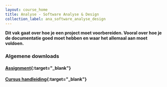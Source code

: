 ```yaml
---
layout: course_home
title: Analyse - Software Analyse & Design
collection_label: ana_software_analyse_design
---
```


**Dit vak gaat over hoe je een project moet voorbereiden. Vooral over hoe je de documentatie goed moet hebben en waar het allemaal aan moet voldoen.**

### Algemene downloads

#### [Assignment](https://drive.google.com/file/d/1MpO8esHR-SnsDjBQV8YTc42RjYoCGCNP/view?usp=sharing){:target="_blank"}

#### [Cursus handleiding](https://drive.google.com/file/d/15YPdkNXHhCupbxYZauQ4rOGjVSWFc1nG/view){:target="_blank"}

